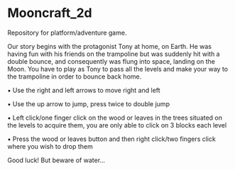 # Mooncraft_2d
Repository for platform/adventure game.

Our story begins with the protagonist Tony at home, on Earth. He was having fun with his friends on the trampoline but was suddenly hit with a double bounce, and consequently was flung into space, landing on the Moon. You have to play as Tony to pass all the levels and make your way to the trampoline in order to bounce back home.

▪	Use the right and left arrows to move right and left

▪	Use the up arrow to jump, press twice to double jump

▪	Left click/one finger click on the wood or leaves in the trees situated on the levels to acquire them, you are only able to click on 3 blocks each level

▪	Press the wood or leaves button and then right click/two fingers click where you wish to drop them

Good luck! But beware of water…

